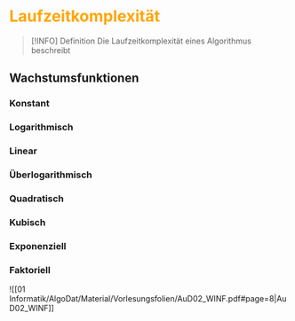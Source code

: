 # <font color = "orange">Laufzeitkomplexität</font>
>[!INFO] Definition
>Die Laufzeitkomplexität eines Algorithmus beschreibt

## Wachstumsfunktionen
### Konstant
### Logarithmisch
### Linear
### Überlogarithmisch
### Quadratisch
### Kubisch
### Exponenziell
### Faktoriell

![[01 Informatik/AlgoDat/Material/Vorlesungsfolien/AuD02_WINF.pdf#page=8|AuD02_WINF]]